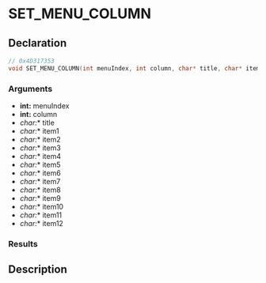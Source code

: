 # SET_MENU_COLUMN

## Declaration
```cpp
// 0x4D317353
void SET_MENU_COLUMN(int menuIndex, int column, char* title, char* item1, char* item2, char* item3, char* item4, char* item5, char* item6, char* item7, char* item8, char* item9, char* item10, char* item11, char* item12);
```

### Arguments
- **int:** menuIndex
- **int:** column
- **char*:** title
- **char*:** item1
- **char*:** item2
- **char*:** item3
- **char*:** item4
- **char*:** item5
- **char*:** item6
- **char*:** item7
- **char*:** item8
- **char*:** item9
- **char*:** item10
- **char*:** item11
- **char*:** item12

### Results

## Description

